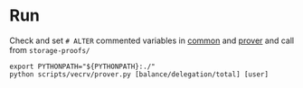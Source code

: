 # Run
Check and set `# ALTER` commented variables in [common](../common.py) and [prover](prover.py) and call from `storage-proofs/`
```shell
export PYTHONPATH="${PYTHONPATH}:./"
python scripts/vecrv/prover.py [balance/delegation/total] [user]
```
